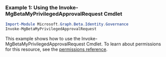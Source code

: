 ### Example 1: Using the Invoke-MgBetaMyPrivilegedApprovalRequest Cmdlet
```powershell
Import-Module Microsoft.Graph.Beta.Identity.Governance
Invoke-MgBetaMyPrivilegedApprovalRequest
```
This example shows how to use the Invoke-MgBetaMyPrivilegedApprovalRequest Cmdlet.
To learn about permissions for this resource, see the [permissions reference](/graph/permissions-reference).
